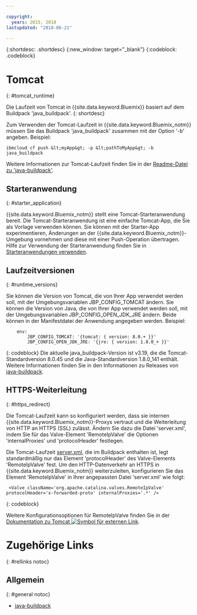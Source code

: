 ```yaml
---

copyright:
  years: 2015, 2018
lastupdated: "2018-06-21"

---
```


{:shortdesc: .shortdesc}
{:new_window: target="_blank"}
{:codeblock: .codeblock}


# Tomcat
{: #tomcat_runtime}

Die Laufzeit von Tomcat in {{site.data.keyword.Bluemix}} basiert auf dem Buildpack 'java_buildpack'.
{: shortdesc}

Zum Verwenden der Tomcat-Laufzeit in {{site.data.keyword.Bluemix_notm}} müssen Sie das Buildpack 'java_buildpack' zusammen mit der Option '-b' angeben. Beispiel:

```
ibmcloud cf push &lt;myApp&gt; -p &lt;pathToMyApp&gt; -b java_buildpack
```

Weitere Informationen zur Tomcat-Laufzeit finden Sie in der [Readme-Datei zu 'java-buildpack'](https://github.com/cloudfoundry/java-buildpack/blob/master/README.md).

## Starteranwendung
{: #starter_application}

{{site.data.keyword.Bluemix_notm}} stellt eine Tomcat-Starteranwendung bereit. Die Tomcat-Starteranwendung ist eine einfache Tomcat-App, die Sie als Vorlage verwenden können. Sie können mit der Starter-App experimentieren, Änderungen an der {{site.data.keyword.Bluemix_notm}}-Umgebung vornehmen und diese mit einer Push-Operation übertragen. Hilfe zur Verwendung der Starteranwendung finden Sie in [Starteranwendungen verwenden](../common/starter_app_usage.html).

## Laufzeitversionen
{: #runtime_versions}

Sie können die Version von Tomcat, die von Ihrer App verwendet werden soll, mit der Umgebungsvariablen JBP_CONFIG_TOMCAT ändern.
Sie können die Version von Java, die von Ihrer App verwendet werden soll, mit der Umgebungsvariablen JBP_CONFIG_OPEN_JDK_JRE ändern.
Beide können in der Manifestdatei der Anwendung angegeben werden.  Beispiel:
```
    env:
        JBP_CONFIG_TOMCAT: '{tomcat: { version: 8.0.+ }}'
        JBP_CONFIG_OPEN_JDK_JRE: '{jre: { version: 1.8.0_+ }}'
```
{: codeblock}
Die aktuelle java_buildpack-Version ist v3.19, die die Tomcat-Standardversion 8.0.45 und die Java-Standardversion 1.8.0_141 enthält.
Weitere Informationen finden Sie in den Informationen zu Releases von [java-buildpack](https://github.com/cloudfoundry/java-buildpack/releases/tag/v3.13).

## HTTPS-Weiterleitung
{: #https_redirect}

Die Tomcat-Laufzeit kann so konfiguriert werden, dass sie internen {{site.data.keyword.Bluemix_notm}}-Proxys vertraut und die Weiterleitung von HTTP an HTTPS (SSL) zulässt.
Ändern Sie dazu die Datei 'server.xml', indem Sie für das Valve-Element 'RemoteIpValve' die Optionen 'internalProxies' und 'protocolHeader' festlegen.

Die Tomcat-Laufzeit [server.xml](https://github.com/cloudfoundry/java-buildpack/blob/master/resources/tomcat/conf/server.xml), die im Buildpack enthalten ist, legt standardmäßig nur das Element 'protocolHeader' des Valve-Elements 'RemoteIpValve' fest.  Um den HTTP-Datenverkehr an HTTPS in {{site.data.keyword.Bluemix_notm}} weiterzuleiten, konfigurieren Sie das Element 'RemoteIpValve' in Ihrer angepassten Datei 'server.xml' wie folgt:

```
 <Valve className='org.apache.catalina.valves.RemoteIpValve' protocolHeader='x-forwarded-proto' internalProxies='.*' />
```
{: codeblock}

Weitere Konfigurationsoptionen für RemoteIpValve finden Sie in der [Dokumentation zu Tomcat ![Symbol für externen Link](../../icons/launch-glyph.svg "Symbol für externen Link")](https://tomcat.apache.org/tomcat-8.0-doc/api/org/apache/catalina/valves/RemoteIpValve.html).

# Zugehörige Links
{: #rellinks notoc}
## Allgemein
{: #general notoc}
* [java-buildpack](https://github.com/cloudfoundry/java-buildpack)
